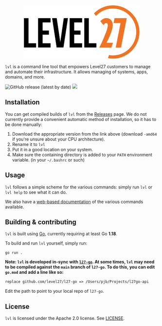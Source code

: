 <p align="center">
<picture>
  <source media="(prefers-color-scheme: dark)" srcset="https://raw.githubusercontent.com/level27/lvl/deaa8fca41ac2c53f2fb44fe5abe9d04ce4229a4/docs/static/img/level_27_logo_white.svg">
  <img alt="The Level27 Logo" height="175" src="https://raw.githubusercontent.com/level27/lvl/deaa8fca41ac2c53f2fb44fe5abe9d04ce4229a4/docs/static/img/level_27_logo.svg">
</picture>
</p>


`lvl` is a command line tool that empowers Level27 customers to manage and automate their infrastructure. It allows managing of systems, apps, domains, and more.

![GitHub release (latest by date)](https://img.shields.io/github/v/release/level27/lvl) ![](https://img.shields.io/badge/docs-cli.docs.level27.eu-green)

## Installation

You can get compiled builds of `lvl` from the [Releases](https://github.com/level27/lvl/releases/latest) page. We do not currently provide a convenient automatic method of installation, so it has to be done manually:

1. Download the appropriate version from the link above (download `-amd64` if you're unsure about your CPU architecture).
2. Rename it to `lvl`
3. Put it in a good location on your system.
4. Make sure the containing directory is added to your `PATH` environment variable. (in your `~/.bashrc` or such)

## Usage

`lvl` follows a simple scheme for the various commands: simply run `lvl` or `lvl help` to see what it can do.

We also have a [web-based documentation](https://cli.docs.level27.eu/) of the various commands available.

## Building & contributing

`lvl` is built using [Go](https://go.dev/), currently requiring at least Go **1.18**.

To build and run `lvl` yourself, simply run:

```
go run .
```

**Note: `lvl` is developed in-sync with [`l27-go`](git@github.com:level27/l27-go.git). At some times, `lvl` may need to be compiled against the `main` branch of `l27-go`. To do this, you can edit `go.mod` and add a line like so:**

```go.mod
replace github.com/level27/l27-go => /Users/pjb/Projects/l27go-api
```

Edit the path to point to your local repo of `l27-go`.

## License

`lvl` is licensed under the Apache 2.0 license. See [LICENSE](/LICENSE).
